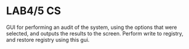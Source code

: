 # LAB4/5 CS
GUI for performing an audit of the system, using the options that were selected, and outputs the results to the screen.
Perform write to registry, and restore registry using this gui.
